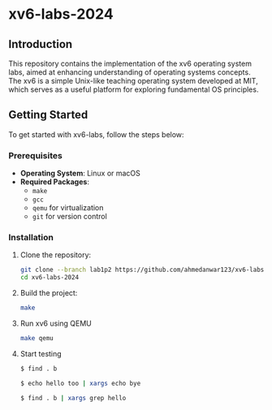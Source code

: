 # xv6-labs-2024

## Introduction

This repository contains the implementation of the xv6 operating system labs, aimed at enhancing understanding of operating systems concepts. The xv6 is a simple Unix-like teaching operating system developed at MIT, which serves as a useful platform for exploring fundamental OS principles.

## Getting Started

To get started with xv6-labs, follow the steps below:

### Prerequisites

- **Operating System**: Linux or macOS
- **Required Packages**:
  - `make`
  - `gcc`
  - `qemu` for virtualization
  - `git` for version control

### Installation

1. Clone the repository:

   ```bash
   git clone --branch lab1p2 https://github.com/ahmedanwar123/xv6-labs-2024.git
   cd xv6-labs-2024
   ```
2. Build the project:

   ```bash
   make
   ```
3. Run xv6 using QEMU

   ```bash
   make qemu
   ```
4. Start testing
   ```bash
   $ find . b
   ```
   ```bash
   $ echo hello too | xargs echo bye
   ```
   ```bash
   $ find . b | xargs grep hello
   ```
